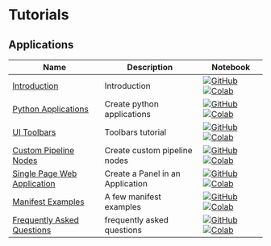 # Tutorials

## Applications
| Name | Description | Notebook |
| --- | --- | --- |
| [Introduction](applications/introduction/chapter.md) | Introduction | [![GitHub](https://badgen.net/badge/icon/github?icon=github&label)](https://github.com/dataloop-ai/dtlpy-documentation/blob/main/tutorials/applications/introduction/chapter.ipynb) [![Colab](https://colab.research.google.com/assets/colab-badge.svg)](https://colab.research.google.com/github/dataloop-ai/dtlpy-documentation/blob/main/tutorials/applications/introduction/chapter.ipynb) |
| [Python Applications](applications/python_application/chapter.md) | Create python applications | [![GitHub](https://badgen.net/badge/icon/github?icon=github&label)](https://github.com/dataloop-ai/dtlpy-documentation/blob/main/tutorials/applications/python_application/chapter.ipynb) [![Colab](https://colab.research.google.com/assets/colab-badge.svg)](https://colab.research.google.com/github/dataloop-ai/dtlpy-documentation/blob/main/tutorials/applications/python_application/chapter.ipynb) |
| [UI Toolbars](applications/toolbars/chapter.md) | Toolbars tutorial | [![GitHub](https://badgen.net/badge/icon/github?icon=github&label)](https://github.com/dataloop-ai/dtlpy-documentation/blob/main/tutorials/applications/toolbars/chapter.ipynb) [![Colab](https://colab.research.google.com/assets/colab-badge.svg)](https://colab.research.google.com/github/dataloop-ai/dtlpy-documentation/blob/main/tutorials/applications/toolbars/chapter.ipynb) |
| [Custom Pipeline Nodes](applications/pipeline_library/chapter.md) | Create custom pipeline nodes | [![GitHub](https://badgen.net/badge/icon/github?icon=github&label)](https://github.com/dataloop-ai/dtlpy-documentation/blob/main/tutorials/applications/pipeline_library/chapter.ipynb) [![Colab](https://colab.research.google.com/assets/colab-badge.svg)](https://colab.research.google.com/github/dataloop-ai/dtlpy-documentation/blob/main/tutorials/applications/pipeline_library/chapter.ipynb) |
| [Single Page Web Application](applications/single_page_application/chapter.md) | Create a Panel in an Application | [![GitHub](https://badgen.net/badge/icon/github?icon=github&label)](https://github.com/dataloop-ai/dtlpy-documentation/blob/main/tutorials/applications/single_page_application/chapter.ipynb) [![Colab](https://colab.research.google.com/assets/colab-badge.svg)](https://colab.research.google.com/github/dataloop-ai/dtlpy-documentation/blob/main/tutorials/applications/single_page_application/chapter.ipynb) |
| [Manifest Examples](applications/dpk_examples/chapter.md) | A few manifest examples | [![GitHub](https://badgen.net/badge/icon/github?icon=github&label)](https://github.com/dataloop-ai/dtlpy-documentation/blob/main/tutorials/applications/dpk_examples/chapter.ipynb) [![Colab](https://colab.research.google.com/assets/colab-badge.svg)](https://colab.research.google.com/github/dataloop-ai/dtlpy-documentation/blob/main/tutorials/applications/dpk_examples/chapter.ipynb) |
| [Frequently Asked Questions](applications/faq/chapter.md) | frequently asked questions | [![GitHub](https://badgen.net/badge/icon/github?icon=github&label)](https://github.com/dataloop-ai/dtlpy-documentation/blob/main/tutorials/applications/faq/chapter.ipynb) [![Colab](https://colab.research.google.com/assets/colab-badge.svg)](https://colab.research.google.com/github/dataloop-ai/dtlpy-documentation/blob/main/tutorials/applications/faq/chapter.ipynb) |